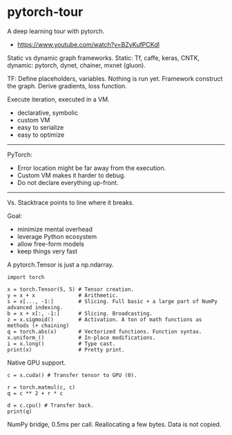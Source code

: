 # pytorch-tour
A deep learning tour with pytorch.

* https://www.youtube.com/watch?v=BZyKufPCKdI

Static vs dynamic graph frameworks. Static: Tf, caffe, keras, CNTK, dynamic:
pytorch, dynet, chainer, mxnet (gluon).

TF: Define placeholders, variables. Nothing is run yet. Framework construct the
graph. Derive gradients, loss function.

Execute iteration, executed in a VM.

* declarative, symbolic
* custom VM
* easy to serialize
* easy to optimize

----

PyTorch:

* Error location might be far away from the execution.
* Custom VM makes it harder to debug.
* Do not declare everything up-front.

----

Vs. Stacktrace points to line where it breaks.

Goal:

* minimize mental overhead
* leverage Python ecosystem
* allow free-form models
* keep things very fast

A pytorch.Tensor is just a np.ndarray.

```
import torch

x = torch.Tensor(5, 5) # Tensor creation.
y = x + x              # Arithmetic.
s = x[..., -1:]        # Slicing. Full basic + a large part of NumPy advanced indexing.
b = x + x[:, -1:]      # Slicing. Broadcasting.
z = x.sigmoid()        # Activation. A ton of math functions as methods (+ chaining)
q = torch.abs(x)       # Vectorized functions. Function syntax.
x.uniform_()           # In-place modifications.
i = x.long()           # Type cast.
print(x)               # Pretty print.
```

Native GPU support.

```
c = x.cuda() # Transfer tensor to GPU (0).

r = torch.matmul(c, c)
q = c ** 2 + r * c

d = c.cpu() # Transfer back.
print(q)
```

NumPy bridge, 0.5ms per call. Reallocating a few bytes. Data is not copied.


